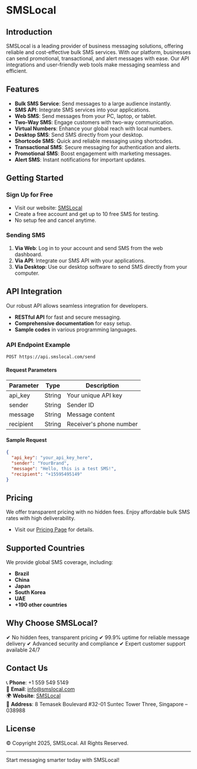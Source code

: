 # SMSLocal

## Introduction
SMSLocal is a leading provider of business messaging solutions, offering reliable and cost-effective bulk SMS services. With our platform, businesses can send promotional, transactional, and alert messages with ease. Our API integrations and user-friendly web tools make messaging seamless and efficient.

## Features
- **Bulk SMS Service**: Send messages to a large audience instantly.
- **SMS API**: Integrate SMS services into your applications.
- **Web SMS**: Send messages from your PC, laptop, or tablet.
- **Two-Way SMS**: Engage customers with two-way communication.
- **Virtual Numbers**: Enhance your global reach with local numbers.
- **Desktop SMS**: Send SMS directly from your desktop.
- **Shortcode SMS**: Quick and reliable messaging using shortcodes.
- **Transactional SMS**: Secure messaging for authentication and alerts.
- **Promotional SMS**: Boost engagement with marketing messages.
- **Alert SMS**: Instant notifications for important updates.

## Getting Started
### Sign Up for Free
- Visit our website: [SMSLocal](https://www.smslocal.com)
- Create a free account and get up to 10 free SMS for testing.
- No setup fee and cancel anytime.

### Sending SMS
1. **Via Web**: Log in to your account and send SMS from the web dashboard.
2. **Via API**: Integrate our SMS API with your applications.
3. **Via Desktop**: Use our desktop software to send SMS directly from your computer.

## API Integration
Our robust API allows seamless integration for developers.
- **RESTful API** for fast and secure messaging.
- **Comprehensive documentation** for easy setup.
- **Sample codes** in various programming languages.

### API Endpoint Example
```sh
POST https://api.smslocal.com/send
```
#### Request Parameters
| Parameter    | Type   | Description                     |
|-------------|--------|---------------------------------|
| api_key     | String | Your unique API key            |
| sender      | String | Sender ID                      |
| message     | String | Message content                |
| recipient   | String | Receiver's phone number        |

#### Sample Request
```json
{
  "api_key": "your_api_key_here",
  "sender": "YourBrand",
  "message": "Hello, this is a test SMS!",
  "recipient": "+15595495149"
}
```

## Pricing
We offer transparent pricing with no hidden fees. Enjoy affordable bulk SMS rates with high deliverability.
- Visit our [Pricing Page](https://www.smslocal.com/pricing) for details.

## Supported Countries
We provide global SMS coverage, including:
- **Brazil**
- **China**
- **Japan**
- **South Korea**
- **UAE**
- **+190 other countries**

## Why Choose SMSLocal?
✔ No hidden fees, transparent pricing
✔ 99.9% uptime for reliable message delivery
✔ Advanced security and compliance
✔ Expert customer support available 24/7

## Contact Us
📞 **Phone**: +1 559 549 5149  
📧 **Email**: info@smslocal.com  
🌍 **Website**: [SMSLocal](https://www.smslocal.com)  
🏢 **Address**: 8 Temasek Boulevard #32-01 Suntec Tower Three, Singapore – 038988

## License
© Copyright 2025, SMSLocal. All Rights Reserved.

---
Start messaging smarter today with SMSLocal!
